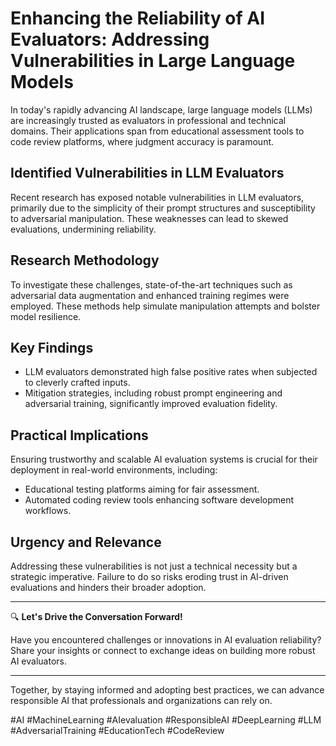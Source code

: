 # Enhancing the Reliability of AI Evaluators: Addressing Vulnerabilities in Large Language Models

In today's rapidly advancing AI landscape, large language models (LLMs) are increasingly trusted as evaluators in professional and technical domains. Their applications span from educational assessment tools to code review platforms, where judgment accuracy is paramount.

## Identified Vulnerabilities in LLM Evaluators

Recent research has exposed notable vulnerabilities in LLM evaluators, primarily due to the simplicity of their prompt structures and susceptibility to adversarial manipulation. These weaknesses can lead to skewed evaluations, undermining reliability.

## Research Methodology

To investigate these challenges, state-of-the-art techniques such as adversarial data augmentation and enhanced training regimes were employed. These methods help simulate manipulation attempts and bolster model resilience.

## Key Findings

- LLM evaluators demonstrated high false positive rates when subjected to cleverly crafted inputs.
- Mitigation strategies, including robust prompt engineering and adversarial training, significantly improved evaluation fidelity.

## Practical Implications

Ensuring trustworthy and scalable AI evaluation systems is crucial for their deployment in real-world environments, including:

- Educational testing platforms aiming for fair assessment.
- Automated coding review tools enhancing software development workflows.

## Urgency and Relevance

Addressing these vulnerabilities is not just a technical necessity but a strategic imperative. Failure to do so risks eroding trust in AI-driven evaluations and hinders their broader adoption.

---

🔍 **Let's Drive the Conversation Forward!**

Have you encountered challenges or innovations in AI evaluation reliability? Share your insights or connect to exchange ideas on building more robust AI evaluators.

---

Together, by staying informed and adopting best practices, we can advance responsible AI that professionals and organizations can rely on.

#AI #MachineLearning #AIevaluation #ResponsibleAI #DeepLearning #LLM #AdversarialTraining #EducationTech #CodeReview